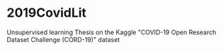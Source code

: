 # 2019CovidLit
Unsupervised learning Thesis on the Kaggle "COVID-19 Open Research Dataset Challenge (CORD-19)" dataset

